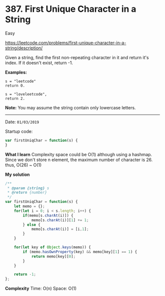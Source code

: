 # 387. First Unique Character in a String

<Badge type="success">Easy</Badge>

<Note>https://leetcode.com/problems/first-unique-character-in-a-string/description/</Note>

Given a string, find the first non-repeating character in it and return it's index. If it doesn't exist, return -1.

**Examples:**

```
s = "leetcode"
return 0.

s = "loveleetcode",
return 2.
```



**Note:** You may assume the string contain only lowercase letters.

---

Date: `01/03/2019`

Startup code:

```js
var firstUniqChar = function(s) {
}
```

**What I learn** Complexity space could be O(1) although using a hashmap. Since we don't store n element, the maximum number of character is 26. thus, O(26) ~ O(1)

**My solution**

```js
/**
 * @param {string} s
 * @return {number}
 */
var firstUniqChar = function(s) {
    let memo = {};
    for(let i = 0; i < s.length; i++) {
        if(memo[s.charAt(i)]) {
            memo[s.charAt(i)][1] += 1;
        } else {
            memo[s.charAt(i)] = [i,1];
        }
    }

    for(let key of Object.keys(memo)) {
        if (memo.hasOwnProperty(key) && memo[key][1] == 1) {
            return memo[key][0];
        }
    }

    return -1;
};
```

**Complexity** Time: O(n) Space: O(1)